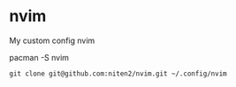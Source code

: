 # nvim

My custom config nvim

pacman -S nvim

```
git clone git@github.com:niten2/nvim.git ~/.config/nvim
```
